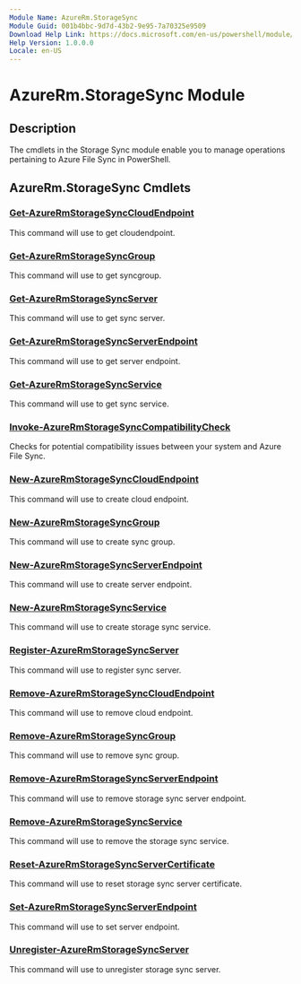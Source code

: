 ```yaml
---
Module Name: AzureRm.StorageSync
Module Guid: 001b4bbc-9d7d-43b2-9e95-7a70325e9509
Download Help Link: https://docs.microsoft.com/en-us/powershell/module/azurerm.storagesync
Help Version: 1.0.0.0
Locale: en-US
---
```


# AzureRm.StorageSync Module
## Description
The cmdlets in the Storage Sync module enable you to manage operations pertaining to Azure File Sync in PowerShell.

## AzureRm.StorageSync Cmdlets
### [Get-AzureRmStorageSyncCloudEndpoint](Get-AzureRmStorageSyncCloudEndpoint.md)
This command will use to get cloudendpoint.

### [Get-AzureRmStorageSyncGroup](Get-AzureRmStorageSyncGroup.md)
This command will use to get syncgroup.

### [Get-AzureRmStorageSyncServer](Get-AzureRmStorageSyncServer.md)
This command will use to get sync server.

### [Get-AzureRmStorageSyncServerEndpoint](Get-AzureRmStorageSyncServerEndpoint.md)
This command will use to get server endpoint.

### [Get-AzureRmStorageSyncService](Get-AzureRmStorageSyncService.md)
This command will use to get sync service.

### [Invoke-AzureRmStorageSyncCompatibilityCheck](Invoke-AzureRmStorageSyncCompatibilityCheck.md)
Checks for potential compatibility issues between your system and Azure File Sync.

### [New-AzureRmStorageSyncCloudEndpoint](New-AzureRmStorageSyncCloudEndpoint.md)
This command will use to create cloud endpoint.

### [New-AzureRmStorageSyncGroup](New-AzureRmStorageSyncGroup.md)
This command will use to create sync group.

### [New-AzureRmStorageSyncServerEndpoint](New-AzureRmStorageSyncServerEndpoint.md)
This command will use to create server endpoint.

### [New-AzureRmStorageSyncService](New-AzureRmStorageSyncService.md)
This command will use to create storage sync service.

### [Register-AzureRmStorageSyncServer](Register-AzureRmStorageSyncServer.md)
This command will use to register sync server.

### [Remove-AzureRmStorageSyncCloudEndpoint](Remove-AzureRmStorageSyncCloudEndpoint.md)
This command will use to remove cloud endpoint.

### [Remove-AzureRmStorageSyncGroup](Remove-AzureRmStorageSyncGroup.md)
This command will use to remove sync group.

### [Remove-AzureRmStorageSyncServerEndpoint](Remove-AzureRmStorageSyncServerEndpoint.md)
This command will use to remove storage sync server endpoint.

### [Remove-AzureRmStorageSyncService](Remove-AzureRmStorageSyncService.md)
This command will use to remove the storage sync service.

### [Reset-AzureRmStorageSyncServerCertificate](Reset-AzureRmStorageSyncServerCertificate.md)
This command will use to reset storage sync server certificate.

### [Set-AzureRmStorageSyncServerEndpoint](Set-AzureRmStorageSyncServerEndpoint.md)
This command will use to set server endpoint.

### [Unregister-AzureRmStorageSyncServer](Unregister-AzureRmStorageSyncServer.md)
This command will use to unregister storage sync server.

